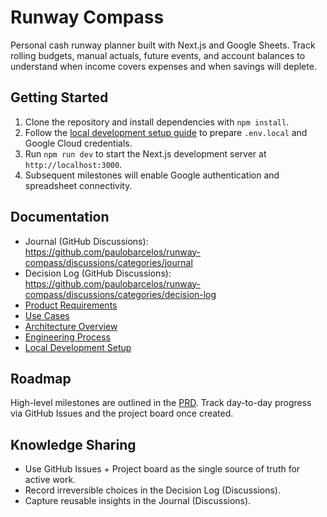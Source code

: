 # Runway Compass

Personal cash runway planner built with Next.js and Google Sheets. Track rolling budgets, manual actuals, future events, and account balances to understand when income covers expenses and when savings will deplete.

## Getting Started

1. Clone the repository and install dependencies with `npm install`.
2. Follow the [local development setup guide](docs/engineering/setup.md) to prepare `.env.local` and Google Cloud credentials.
3. Run `npm run dev` to start the Next.js development server at `http://localhost:3000`.
4. Subsequent milestones will enable Google authentication and spreadsheet connectivity.

## Documentation

- Journal (GitHub Discussions): https://github.com/paulobarcelos/runway-compass/discussions/categories/journal
- Decision Log (GitHub Discussions): https://github.com/paulobarcelos/runway-compass/discussions/categories/decision-log
- [Product Requirements](docs/product/PRD.md)
- [Use Cases](docs/product/use-cases.md)
- [Architecture Overview](docs/engineering/architecture.md)
- [Engineering Process](docs/engineering/process.md)
- [Local Development Setup](docs/engineering/setup.md)

## Roadmap

High-level milestones are outlined in the [PRD](docs/product/PRD.md). Track day-to-day progress via GitHub Issues and the project board once created.

## Knowledge Sharing

- Use GitHub Issues + Project board as the single source of truth for active work.
- Record irreversible choices in the Decision Log (Discussions).
- Capture reusable insights in the Journal (Discussions).
